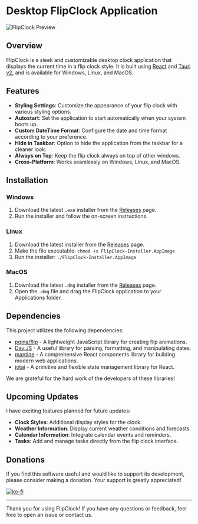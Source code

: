 # Desktop FlipClock Application

![FlipClock Preview](ClockGif.gif)

## Overview

FlipClock is a sleek and customizable desktop clock application that displays the current
time in a flip clock style. It is built using [React](https://reactjs.org/) and [Tauri v2](https://v2.tauri.app/), and is 
available for Windows, Linux, and MacOS. 

## Features

- **Styling Settings**: Customize the appearance of your flip clock with various styling options.
- **Autostart**: Set the application to start automatically when your system boots up.
- **Custom DateTime Format**: Configure the date and time format according to your preference.
- **Hide in Taskbar**: Option to hide the application from the taskbar for a cleaner look.
- **Always on Top**: Keep the flip clock always on top of other windows.
- **Cross-Platform**: Works seamlessly on Windows, Linux, and MacOS.

## Installation

### Windows
1. Download the latest `.exe` installer from the [Releases](https://github.com/yourusername/flipclock/releases) page.
2. Run the installer and follow the on-screen instructions.

### Linux
1. Download the latest installer from the [Releases](https://github.com/yourusername/flipclock/releases) page.
2. Make the file executable: `chmod +x FlipClock-Installer.AppImage`
3. Run the installer: `./FlipClock-Installer.AppImage`

### MacOS
1. Download the latest `.dmg` installer from the [Releases](https://github.com/yourusername/flipclock/releases) page.
2. Open the `.dmg` file and drag the FlipClock application to your Applications folder.

## Dependencies

This project utilizes the following dependencies:

- [pqina/flip](https://github.com/pqina/flip) - A lightweight JavaScript library for creating flip animations.
- [Day.JS](https://github.com/iamkun/dayjs) - A useful library for parsing, formatting,
  and manipulating dates.
- [mantine](https://github.com/mantinedev/mantine) - A comprehensive React components
  library for building modern web applications.
- [jotai](https://github.com/pmndrs/jotai) - A primitive and flexible state management library for React.

We are grateful for the hard work of the developers of these libraries!

## Upcoming Updates

I have exciting features planned for future updates:

- **Clock Styles**: Additional display styles for the clock.
- **Weather Information**: Display current weather conditions and forecasts.
- **Calendar Information**: Integrate calendar events and reminders.
- **Tasks**: Add and manage tasks directly from the flip clock interface.

## Donations

If you find this software useful and would like to support its development, please consider making a donation. Your support is greatly appreciated!

[![ko-fi](https://www.ko-fi.com/img/githubbutton_sm.svg)](https://ko-fi.com/davidfn)

---

Thank you for using FlipClock! If you have any questions or feedback, feel free to open an issue or contact us.